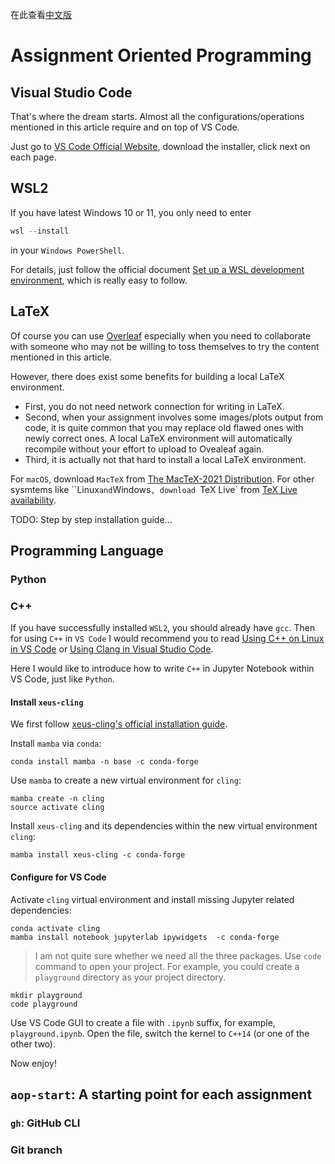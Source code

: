 在此查看[中文版](./README.zh-hans.md)
# Assignment Oriented Programming

## Visual Studio Code
That's where the dream starts. Almost all the configurations/operations mentioned in this article require and on top of VS Code.

Just go to [VS Code Official Website](https://code.visualstudio.com/), download the installer, click next on each page.

## WSL2
If you have latest Windows 10 or 11, you only need to enter
```powershell
wsl --install
```
in your `Windows PowerShell`.

For details, just follow the official document [Set up a WSL development environment](https://docs.microsoft.com/en-us/windows/wsl/setup/environment), which is really easy to follow.
## LaTeX
Of course you can use [Overleaf](https://www.overleaf.com/) especially when you need to collaborate with someone who may not be willing to toss themselves to try the content mentioned in this article.

However, there does exist some benefits for building a local LaTeX environment.
* First, you do not need network connection for writing in LaTeX.
* Second, when your assignment involves some images/plots output from code, it is quite common that you may replace old flawed ones with newly correct ones. A local LaTeX environment will automatically recompile without your effort to upload to Ovealeaf again. 
* Third, it is actually not that hard to install a local LaTeX environment.


For `macOS`, download `MacTeX` from [The MacTeX-2021 Distribution](https://tug.org/mactex/).
For other sysmtems like ``Linux` and `Windows`, download `TeX Live` from [TeX Live availability](https://www.tug.org/texlive/acquire.html).

TODO: Step by step installation guide...


## Programming Language

### Python


### C++
If you have successfully installed `WSL2`, you should already have `gcc`. Then for using `C++` in `VS Code` I would recommend you to read [Using C++ on Linux in VS Code](https://code.visualstudio.com/docs/cpp/config-linux) or [Using Clang in Visual Studio Code](https://code.visualstudio.com/docs/cpp/config-clang-mac).

Here I would like to introduce how to write `C++` in Jupyter Notebook within VS Code, just like `Python`.
#### Install `xeus-cling`
We first follow [xeus-cling's official installation guide](https://github.com/jupyter-xeus/xeus-cling).

Install `mamba` via `conda`:
```shell
conda install mamba -n base -c conda-forge
```

Use `mamba` to create a new virtual environment for `cling`:
```shell
mamba create -n cling
source activate cling
```

Install `xeus-cling` and its dependencies within the new virtual environment `cling`:
```shell
mamba install xeus-cling -c conda-forge
```

#### Configure for VS Code
Activate `cling` virtual environment and install missing Jupyter related dependencies:
```shell
conda activate cling
mamba install notebook jupyterlab ipywidgets  -c conda-forge
```
> I am not quite sure whether we need all the three packages. 
Use `code` command to open your project. For example, you could create a `playground` directory as your project directory.
```shell
mkdir playground
code playground
```
Use VS Code GUI to create a file with `.ipynb` suffix, for example, `playground.ipynb`.
Open the file, switch the kernel to `C++14` (or one of the other two).

Now enjoy!

## `aop-start`: A starting point for each assignment

### `gh`: GitHub CLI

### Git branch